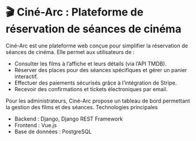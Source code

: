 # 🎬 Ciné-Arc : Plateforme de réservation de séances de cinéma

Ciné-Arc est une plateforme web conçue pour simplifier la réservation de séances de cinéma. Elle permet aux utilisateurs de :

- Consulter les films à l’affiche et leurs détails (via l’API TMDB).
- Réserver des places pour des séances spécifiques et gérer un panier interactif.
- Effectuer des paiements sécurisés grâce à l’intégration de Stripe.
- Recevoir des confirmations et tickets électroniques par email.

Pour les administrateurs, Ciné-Arc propose un tableau de bord permettant la gestion des films et des séances.
Technologies principales

- Backend : Django, Django REST Framework
- Frontend : Vue.js
- Base de données : PostgreSQL
